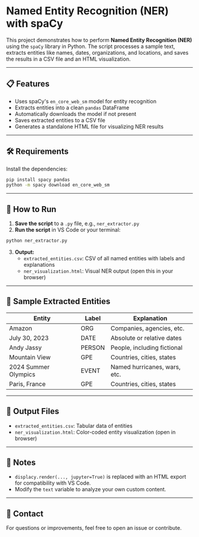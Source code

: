 # Named Entity Recognition (NER) with spaCy

This project demonstrates how to perform **Named Entity Recognition (NER)** using the `spaCy` library in Python. The script processes a sample text, extracts entities like names, dates, organizations, and locations, and saves the results in a CSV file and an HTML visualization.

---

## 📋 Features

- Uses spaCy's `en_core_web_sm` model for entity recognition
- Extracts entities into a clean `pandas` DataFrame
- Automatically downloads the model if not present
- Saves extracted entities to a CSV file
- Generates a standalone HTML file for visualizing NER results

---

## 🛠 Requirements

Install the dependencies:

```bash
pip install spacy pandas
python -m spacy download en_core_web_sm
```

---

## 🚀 How to Run

1. **Save the script** to a `.py` file, e.g., `ner_extractor.py`
2. **Run the script** in VS Code or your terminal:

```bash
python ner_extractor.py
```

3. **Output:**
   - `extracted_entities.csv`: CSV of all named entities with labels and explanations
   - `ner_visualization.html`: Visual NER output (open this in your browser)

---

## 🧠 Sample Extracted Entities

| Entity               | Label     | Explanation                 |
|----------------------|-----------|-----------------------------|
| Amazon               | ORG       | Companies, agencies, etc.   |
| July 30, 2023        | DATE      | Absolute or relative dates  |
| Andy Jassy           | PERSON    | People, including fictional |
| Mountain View        | GPE       | Countries, cities, states   |
| 2024 Summer Olympics | EVENT     | Named hurricanes, wars, etc.|
| Paris, France        | GPE       | Countries, cities, states   |

---

## 📂 Output Files

- `extracted_entities.csv`: Tabular data of entities
- `ner_visualization.html`: Color-coded entity visualization (open in browser)

---

## 📌 Notes

- `displacy.render(..., jupyter=True)` is replaced with an HTML export for compatibility with VS Code.
- Modify the `text` variable to analyze your own custom content.

---

## 📧 Contact

For questions or improvements, feel free to open an issue or contribute.

```

